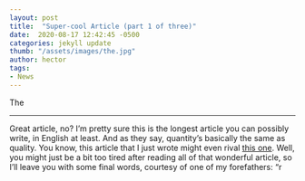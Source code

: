 ```yaml
---
layout: post
title:  "Super-cool Article (part 1 of three)"
date:  2020-08-17 12:42:45 -0500
categories: jekyll update
thumb: "/assets/images/the.jpg"
author: hector
tags:
- News
---
```


The

---

Great article, no? I’m pretty sure this is the longest article you can possibly write, in English at least. And as they say, quantity’s basically the same as quality. You know, this article that I just wrote might even rival [this one](https://hecrenews.github.io/jekyll/update/2020/06/21/persuasive-article.html). Well, you might just be a bit too tired after reading all of that wonderful article, so I’ll leave you with some final words, courtesy of one of my forefathers: “r

